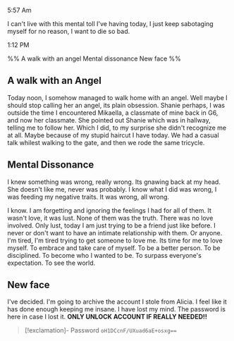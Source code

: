5:57 Am

I can't live with this mental toll I've having today, I just keep sabotaging myself for no reason, I want to die so bad.

1:12 PM

%%
A walk with an angel
Mental dissonance
New face
%%

## A walk with an Angel

Today noon, I somehow managed to walk home with an angel. Well maybe I should stop calling her an angel, its plain obsession. Shanie perhaps, I was outside the time I encountered Mikaella, a classmate of mine back in G6, and now her classmate. She pointed out Shanie which was in hallway, telling me to follow her. Which I did, to my surprise she didn't recognize me at all. Maybe because of my stupid haircut I have today. We had a casual talk whilest walking to the gate, and then we rode the same tricycle. 

## Mental Dissonance

I knew something was wrong, really wrong. Its gnawing back at my head. She doesn't like me, never was probably. I know what I did was wrong, I was feeding my negative traits. It was wrong, all wrong. 

I know. I am forgetting and ignoring the feelings I had for all of them. It wasn't love, it was lust. None of them was the truth. There was no love involved. Only lust, today I am just trying to be a friend just like before. I never or don't want to have an intimate relationship with them. Or anyone. I'm tired, I'm tired trying to get someone to love me. Its time for me to love myself. To embrace and take care of myself. To be a better person. To be disciplined. To become who I wanted to be. To surpass everyone's expectation. To see the world.

## New face

I've decided. I'm going to archive the account I stole from Alicia. I feel like it has done enough keeping me insane. I have lost my mind.
The password is here in case I lost it. **ONLY UNLOCK ACCOUNT IF REALLY NEEDED!!**


> [!exclamation]- Password
>  `oH1DCcnF/UXuad6aE+osxg==`



